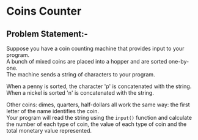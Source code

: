 # Coins Counter

## Problem Statement:-

Suppose you have a coin counting machine that provides input to your program.  
A bunch of mixed coins are placed into a hopper and are sorted one-by-one.  
The machine sends a string of characters to your program.  

When a penny is sorted, the character 'p' is concatenated with the string.  
When a nickel is sorted 'n' is concatenated with the string. 

Other coins: dimes, quarters, half-dollars all work the same way: the first letter of the name identifies the coin.  
Your program will read the string using the `input()` function and calculate the number of each type of coin, the value of each type of coin and the total monetary value represented.
